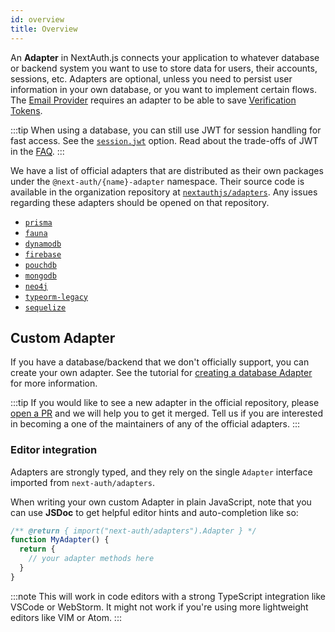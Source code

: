 ```yaml
---
id: overview
title: Overview
---
```


An **Adapter** in NextAuth.js connects your application to whatever database or backend system you want to use to store data for users, their accounts, sessions, etc. Adapters are optional, unless you need to persist user information in your own database, or you want to implement certain flows. The [Email Provider](/providers/email) requires an adapter to be able to save [Verification Tokens](/adapters/models#verification-token).

:::tip
When using a database, you can still use JWT for session handling for fast access. See the [`session.jwt`](/configuration/options#session) option. Read about the trade-offs of JWT in the [FAQ](/faq#json-web-tokens).
:::

We have a list of official adapters that are distributed as their own packages under the `@next-auth/{name}-adapter` namespace. Their source code is available in the organization repository at [`nextauthjs/adapters`](https://github.com/nextauthjs/adapters). Any issues regarding these adapters should be opened on that repository.

- [`prisma`](./prisma)
- [`fauna`](./fauna)
- [`dynamodb`](./dynamodb)
- [`firebase`](./firebase)
- [`pouchdb`](./pouchdb)
- [`mongodb`](./mongodb)
- [`neo4j`](./neo4j)
- [`typeorm-legacy`](./typeorm)
- [`sequelize`](./sequelize)

## Custom Adapter

If you have a database/backend that we don't officially support, you can create your own adapter.
See the tutorial for [creating a database Adapter](/tutorials/creating-a-database-adapter) for more information.

:::tip
If you would like to see a new adapter in the official repository, please [open a PR](https://github.com/nextauthjs/adapters) and we will help you to get it merged. Tell us if you are interested in becoming a one of the maintainers of any of the official adapters.
:::

### Editor integration

Adapters are strongly typed, and they rely on the single `Adapter` interface imported from `next-auth/adapters`.

When writing your own custom Adapter in plain JavaScript, note that you can use **JSDoc** to get helpful editor hints and auto-completion like so:

```js
/** @return { import("next-auth/adapters").Adapter } */
function MyAdapter() {
  return {
    // your adapter methods here
  }
}
```

:::note
This will work in code editors with a strong TypeScript integration like VSCode or WebStorm. It might not work if you're using more lightweight editors like VIM or Atom.
:::

